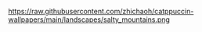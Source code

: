 https://raw.githubusercontent.com/zhichaoh/catppuccin-wallpapers/main/landscapes/salty_mountains.png
